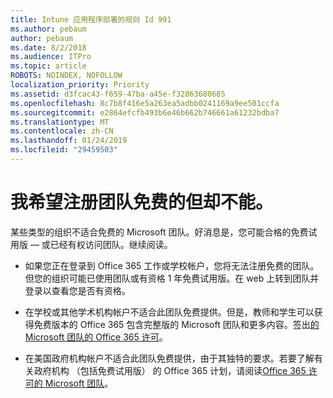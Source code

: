 ```yaml
---
title: Intune 应用程序部署的规则 Id 991
ms.author: pebaum
author: pebaum
ms.date: 8/2/2018
ms.audience: ITPro
ms.topic: article
ROBOTS: NOINDEX, NOFOLLOW
localization_priority: Priority
ms.assetid: d3fcac43-f659-47ba-a45e-f32863680685
ms.openlocfilehash: 8c7b8f416e5a263ea5adbb0241169a9ee501ccfa
ms.sourcegitcommit: e2864efcfb493b6e46b662b746661a61232bdba7
ms.translationtype: MT
ms.contentlocale: zh-CN
ms.lasthandoff: 01/24/2019
ms.locfileid: "29459503"
---
```

# <a name="id-like-to-sign-up-for-teams-free-but-i-cant"></a>我希望注册团队免费的但却不能。

某些类型的组织不适合免费的 Microsoft 团队。好消息是，您可能合格的免费试用版 — 或已经有权访问团队。继续阅读。
  
- 如果您正在登录到 Office 365 工作或学校帐户，您将无法注册免费的团队。但您的组织可能已使用团队或有资格 1 年免费试用版。在 web 上转到团队并登录以查看您是否有资格。
    
- 在学校或其他学术机构帐户不适合此团队免费提供。但是，教师和学生可以获得免费版本的 Office 365 包含完整版的 Microsoft 团队和更多内容。签出[的 Microsoft 团队的 Office 365 许可](https://docs.microsoft.com/microsoftteams/office-365-licensing)。
    
- 在美国政府机构帐户不适合此团队免费提供，由于其独特的要求。若要了解有关政府机构 （包括免费试用版） 的 Office 365 计划，请阅读[Office 365 许可的 Microsoft 团队](https://docs.microsoft.com/microsoftteams/office-365-licensing)。
    

